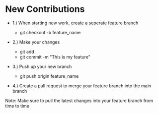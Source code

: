 # New Contributions
* 1.) When starting new work, create a seperate feature branch
        
   * git checkout -b feature_name
* 2.) Make your changes
   * git add . 
   * git commit -m "This is my feature" 
* 3.) Push up your new branch
   * git push origin feature_name 
* 4.) Create a pull request to merge your feature branch into the main branch

Note: Make sure to pull the latest changes into your feature branch from time to time
